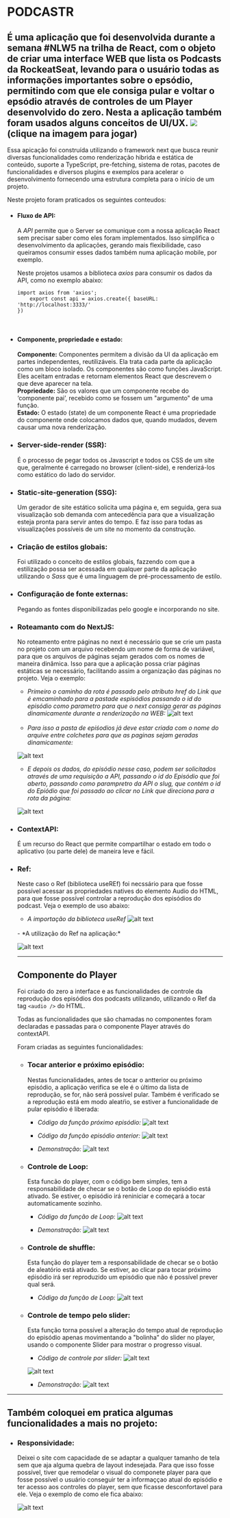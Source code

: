 # PODCASTR
É uma aplicação que foi desenvolvida durante a semana #NLW5 na trilha de React, com o objeto de criar uma interface WEB que lista os Podcasts da RockeatSeat, levando para o usuário todas as informações importantes sobre o epsódio, permitindo com que ele consiga pular e voltar o epsódio através de controles de um **Player desenvolvido do zero**. Nesta a aplicação também foram usados alguns conceitos de UI/UX.
[![](https://thumbs2.imgbox.com/42/7c/4FaCGMIw_t.png)](https://podcastrtest.herokuapp.com/)<br/>
(clique na imagem para jogar)
---

Essa apicação foi construída utilizando o framework next que busca reunir diversas funcionalidades como renderização hibrida e estática de conteúdo, suporte a TypeScript, pre-fetching, sistema de rotas, pacotes de funcionalidades e diversos plugins e exemplos para acelerar o desenvolvimento fornecendo uma estrutura completa para o início de um projeto.

Neste projeto foram praticados os seguintes conteudos:

- #### Fluxo de API:
     A *API* permite que o Server se comunique com a nossa aplicação React sem precisar saber como eles foram implementados. Isso simplifica o desenvolvimento da aplicações, gerando mais flexibilidade, caso queiramos consumir esses dados também numa aplicação mobile, por exemplo.

    Neste projetos usamos  a biblioteca *axios* para consumir os dados da API, como no exemplo abaixo:

    ~~~
    import axios from 'axios';
        export const api = axios.create({ baseURL: 'http://localhost:3333/'
    })
    ~~~

<br>

- #### Componente, propriedade e estado:
    **Componente:** Componentes permitem a divisão da UI da aplicação em partes independentes, reutilizáveis. Ela trata cada parte da aplicação como um bloco isolado. Os componentes são como funções JavaScript. Eles aceitam entradas e retornam elementos React que descrevem o que deve aparecer na tela.
    <br>
    **Propriedade:** São os valores que um componente recebe do ‘componente pai’, recebido como se fossem um "argumento" de uma função.
    <br>
    **Estado:** O estado (state) de um componente React é uma propriedade do componente onde colocamos dados que, quando mudados, devem causar uma nova renderização.

- ### Server-side-render (SSR):
    É o processo de pegar todos os Javascript e todos os CSS de um site que, geralmente é carregado no browser (client-side), e renderizá-los como estático do lado do servidor.

- ### Static-site-generation (SSG):
    Um gerador de site estático solicita uma página e, em seguida, gera sua visualização sob demanda com antecedência para que a visualização esteja pronta para servir antes do tempo. E faz isso para todas as visualizações possíveis de um site no momento da construção.

- ### Criação de estilos globais:
    Foi utilizado o conceito de estilos globais, fazzendo com que a estilização possa ser acessada em qualquer parte da aplicação utilizando o *Sass* que é uma linguagem de pré-processamento de estilo.

- ### Configuração de fonte externas:
    Pegando as fontes disponibilizadas pelo google e incorporando no site.

- ### Roteamanto com do NextJS:
    No roteamento entre páginas no next é necessário que se crie um pasta no projeto com um arquivo recebendo um nome de forma de variável, para que os arquivos de páginas sejam gerados com os nomes de maneira dinâmica. Isso para que a aplicação possa criar páginas estáticas se necessário, facilitando assim a organização das páginas no projeto. Veja o exemplo:
    <br>
    - *Primeiro o caminho da rota é passado pelo atributo href do Link que é emcaminhado para a pastade espisódios passando o id do episódio como parametro para que o next consiga gerar as páginas dinamicamente durante a renderização na WEB:* 
    ![alt text](https://thumbs2.imgbox.com/7b/b7/R0hqcepZ_t.png)
    <br>
     
     - *Para isso a pasta de epiśodios já deve estar criada com o nome do arquive entre colchetes para que as paginas sejam geradas dinamicamente:*

     ![alt text](https://images2.imgbox.com/68/40/YbjsbhOB_o.png)
    <br>
    - *E depois os dados, do episódio nesse caso, podem ser solicitados através de uma requisição a API, passando o id do Episódio que foi aberto, passando como parampretro da API o slug, que contém o id do Epiódio que foi passado ao clicar no Link que direciona para a rota da página:*
    
    ![alt text](https://thumbs2.imgbox.com/c6/46/sdgPf2jR_t.png)


- ### ContextAPI:
    É um recurso do React que permite compartilhar o estado em todo o aplicativo (ou parte dele) de maneira leve e fácil.

- ### Ref:
    Neste caso o Ref (biblioteca useREf) foi necssário para que fosse possível acessar as propriedades natives do elemento Audio do HTML, para que fosse possível controlar a reprodução dos episódios do podcast. Veja o exemplo de uso abaixo:
    <br>
    - *A importação da biblioteca useRef*
    ![alt text](https://thumbs2.imgbox.com/62/74/oTgbOSQY_t.png)
    <br>
    - *A utilização do Ref na aplicação:*
    
    ![alt text](https://thumbs2.imgbox.com/03/44/ijIXTg6U_t.png)

    ---
    ## Componente do Player
    Foi criado do zero a interface e as funcionalidades de controle da reprodução dos episódios dos podcasts utilizando, utilizando o Ref da tag ```<audio />``` do HTML.

    Todas as funcionalidades que são chamadas no componentes foram declaradas e passadas para o componente Player através do contextAPI.

    Foram criadas as seguintes funcionalidades:

    - ### Tocar anterior e próximo episódio:
        Nestas funcionalidades, antes de tocar o antterior ou próximo episódio, a aplicação verifica se ele é o último da lista de reprodução, se for, não será possível pular. Também é verificado se a reprodução está em modo aleatŕio, se estiver a funcionalidade de pular episódio é liberada:
        <br>
        - *Código da função próximo episódio:*
        ![alt text](https://thumbs2.imgbox.com/ec/77/uGyBBWSo_t.png)

        - *Código da função episódio anterior:*
        ![alt text](https://thumbs2.imgbox.com/f7/4a/5cQN6gNC_t.png)

        - *Demonstração:*
        ![alt text](https://s3.gifyu.com/images/next-prev.gif)

    - ### Controle de Loop:
        Esta funcão do player, com o código bem simples, tem a responsabilidade de checar se o botão de Loop do episódio está ativado. Se estiver, o episódio irá reniniciar e começará a tocar automaticamente sozinho.

        - *Código da função de Loop:*
        ![alt text](https://thumbs2.imgbox.com/0c/ed/4ngqnyx5_t.png)

        - *Demonstração:*
        ![alt text](https://s3.gifyu.com/images/loop.gif)

    - ### Controle de shuffle:
        Esta função do player tem a responsabilidade de checar se o botão de aleatório está ativado. Se estiver, ao clicar para tocar próximo eṕisódio irá ser reproduzido um episódio que não é possível prever qual será.

        - *Código da função de Loop:*
        ![alt text](https://thumbs2.imgbox.com/83/99/bPtDBx4W_t.png)

    - ### Controle de tempo pelo slider:
        Esta função torna possível a alteração do tempo atual de reprodução do episódio apenas movimentando a "bolinha" do slider no player, usando o componente Slider para mostrar o progresso visual.

        - *Código de controle por slider:*
        ![alt text](https://thumbs2.imgbox.com/52/b6/2uJeJlIv_t.png)

        ![alt text](https://thumbs2.imgbox.com/d0/16/SsdF4LG8_t.png)

        - *Demonstração:*
        ![alt text](https://s3.gifyu.com/images/slider-demo.gif)

---
## Também coloquei em pratica algumas funcionalidades a mais no projeto:

- ### Responsividade:
    Deixei o site com capacidade de se adaptar a qualquer tamanho de tela sem que aja alguma quebra de layout indesejada. Para que isso fosse possível, tiver que remodelar o visual do componete player para que fosse possível o usuário conseguir ter a informaççao atual do episódio e ter acesso aos controles do player, sem que ficasse desconfortavel para ele. Veja o exemplo de como ele fica abaixo:

    ![alt text](https://s3.gifyu.com/images/respde.gif)
